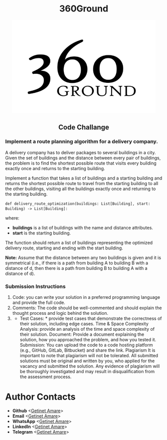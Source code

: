 <h1 align="center"> 360Ground </h1>
<p align="center">
  <img width="460" height="300" src="images/360Logo.svg">
</p>

<h2 align="center">
  Code Challange
</h2>

### Implement a route planning algorithm for a delivery company.
A delivery company has to deliver packages to several buildings in a city. Given the set of buildings and the distance between every pair of buildings, the problem is to find the shortest possible route that visits every building exactly once and returns to the starting building.

Implement a function that takes a list of buildings and a starting building and returns the shortest possible route to travel from the starting building to all the other buildings, visiting all the buildings exactly once and returning to the starting building.
```
def delivery_route_optimization(buildings: List[Building], start: Building) -> List[Building]:
```

where:<br/>
* <b>buildings</b> is a list of buildings with the name and distance attributes.<br/>
* <b>start</b> is the starting building.<br/>

The function should return a list of buildings representing the optimized delivery route, starting and ending with the start building.

<b>Note:</b> Assume that the distance between any two buildings is given and it is symmetrical (i.e., if there is a path from building A to building B with a distance of d, then there is a path from building B to building A with a distance of d).

<h3> Submission Instructions </h3>

1. Code: you can write your solution in a preferred programming language and provide the full code.
2. Comments: The code should be well-commented and should explain the thought process and logic behind the solution.
2. * Test Cases: * provide test cases that demonstrate the correctness of their solution, including edge cases.
Time & Space Complexity Analysis: provide an analysis of the time and space complexity of their solution.
Document: Provide a document explaining the solution, how you approached the problem, and how you tested it.
Submission: You can upload the code to a code hosting platform (e.g., GitHub, GitLab, Bitbucket) and share the link.
Plagiarism
It is important to note that plagiarism will not be tolerated. All submitted solutions must be original and written by you, who applied for the vacancy and submitted the solution. Any evidence of plagiarism will be thoroughly investigated and may result in disqualification from the assessment process.

# Author Contacts
* **Github** <[Getinet Amare](https://github.com/gama1221)>
* **Email** <[Getinet Amare](mailto:getinetamare@gmail.com)>
* **WhatsApp** <[Getinet Amare](https://wa.me/+251991732949)>
* **LinkedIn** <[Getinet Amare](https://www.linkedin.com/in/getinet-mekonnen/)>
* **Telegram** <[Getinet Amare](https://t.me/gama2112)>

